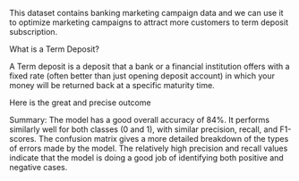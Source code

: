 This dataset contains banking marketing campaign data and we can use it to optimize marketing campaigns to attract more customers to term deposit subscription.

What is a Term Deposit?

A Term deposit is a deposit that a bank or a financial institution offers with a fixed rate (often better than just opening deposit account) in which your money will be returned back at a specific maturity time.


Here is the great and precise outcome 

Summary:
The model has a good overall accuracy of 84%. It performs similarly well for both classes (0 and 1), with similar precision, recall, and F1-scores. The confusion matrix gives a more detailed breakdown of the types of errors made by the model. The relatively high precision and recall values indicate that the model is doing a good job of identifying both positive and negative cases.


